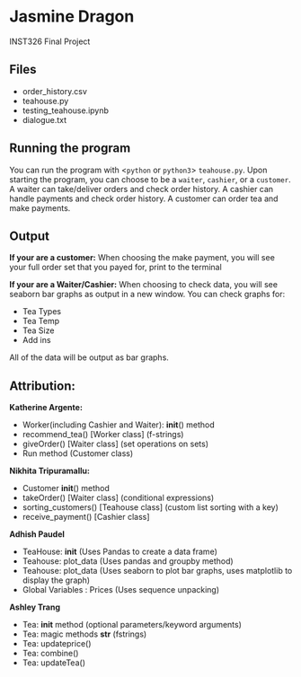 # Jasmine Dragon
INST326 Final Project


## Files
- order_history.csv
- teahouse.py
- testing_teahouse.ipynb
- dialogue.txt

## Running the program
You can run the program with <`python` or `python3`> `teahouse.py`. 
Upon starting the program, you can choose to be a `waiter`, `cashier`, or a `customer`.
A waiter can take/deliver orders and check order history.
A cashier can handle payments and check order history.
A customer can order tea and make payments.

## Output
**If your are a customer:**
When choosing the make payment, you will see your full order set that you payed for, print to the terminal

**If your are a Waiter/Cashier:**
When choosing to check data, you will see seaborn bar graphs as output in a new window. You can check graphs for:
- Tea Types
- Tea Temp
- Tea Size
- Add ins

All of the data will be output as bar graphs.



## Attribution:
**Katherine Argente:**
- Worker(including Cashier and Waiter): __init__() method
- recommend_tea() [Worker class] (f-strings)
- giveOrder() [Waiter class] (set operations on sets)
- Run method (Customer class)

**Nikhita Tripuramallu:**
- Customer __init__() method
- takeOrder() [Waiter class] (conditional expressions)
- sorting_customers() [Teahouse class] (custom list sorting with a key)
- receive_payment() [Cashier class]

**Adhish Paudel**
- TeaHouse: __init__ (Uses Pandas to create a data frame)
- Teahouse: plot_data (Uses pandas and groupby method)
- Teahouse: plot_data (Uses seaborn to plot bar graphs, uses matplotlib to display the graph)
- Global Variables : Prices (Uses sequence unpacking)

**Ashley Trang**
- Tea: __init__ method (optional parameters/keyword arguments)
- Tea: magic methods __str__ (fstrings)
- Tea: updateprice()
- Tea: combine()
- Tea: updateTea()